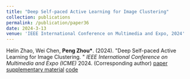 ```yaml
---
title: "Deep Self-paced Active Learning for Image Clustering"
collection: publications
permalink: /publication/paper36
date: 2024-3-13
venue: 'IEEE International Conference on Multimedia and Expo, 2024'
---
```


Helin Zhao, Wei Chen, **Peng Zhou\***. (2024). &quot;Deep Self-paced Active Learning for Image Clustering. &quot; <i>IEEE International Conference on Multimedia and Expo (ICME)</i> 2024. (Corresponding author) [paper](http://Doctor-Nobody.github.io/papers/ICME2024_1.pdf)  [supplementary material](http://Doctor-Nobody.github.io/papers/appendix-icme2024) [code](https://github.com/wodedazhuozi/DSAC)